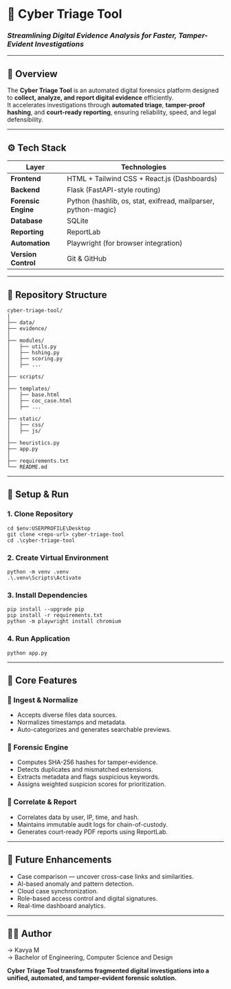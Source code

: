 # 🧠 Cyber Triage Tool  
### _Streamlining Digital Evidence Analysis for Faster, Tamper-Evident Investigations_

---

## 🚀 Overview  
The **Cyber Triage Tool** is an automated digital forensics platform designed to **collect, analyze, and report digital evidence** efficiently.  
It accelerates investigations through **automated triage**, **tamper-proof hashing**, and **court-ready reporting**, ensuring reliability, speed, and legal defensibility.

---

## ⚙️ Tech Stack  

|         Layer        |                   Technologies |
|----------------------|----------------------------------------------------------------|
| **Frontend**         | HTML + Tailwind CSS + React.js (Dashboards)                    |
| **Backend**          | Flask (FastAPI-style routing)                                  |
| **Forensic Engine**  | Python (hashlib, os, stat, exifread, mailparser, python-magic) |
| **Database**         | SQLite                                                         |
| **Reporting**        | ReportLab                                                      |
| **Automation**       | Playwright (for browser integration)                           |
| **Version Control**  | Git & GitHub                                                   |

---

## 📂 Repository Structure
```
cyber-triage-tool/
│
├── data/
├── evidence/
│
├── modules/
│   ├── utils.py
│   ├── hshing.py
│   ├── scoring.py
│   ├── ...
│
├── scripts/
│
├── templates/
│   ├── base.html
│   ├── coc_case.html
│   ├── ...
│
├── static/
│   ├── css/
│   ├── js/
│
├── heuristics.py
├── app.py
│
├── requirements.txt
└── README.md
```

---

## 🧭 Setup & Run
### 1. Clone Repository
```
cd $env:USERPROFILE\Desktop
git clone <repo-url> cyber-triage-tool
cd .\cyber-triage-tool
```

### 2. Create Virtual Environment
```
python -m venv .venv
.\.venv\Scripts\Activate
```

### 3. Install Dependencies
```
pip install --upgrade pip
pip install -r requirements.txt
python -m playwright install chromium
```

### 4. Run Application
```
python app.py
```

---

## 🧩 Core Features  

### 🔹 Ingest & Normalize  
- Accepts diverse files data sources.  
- Normalizes timestamps and metadata.  
- Auto-categorizes and generates searchable previews.  

### 🔹 Forensic Engine  
- Computes SHA-256 hashes for tamper-evidence.  
- Detects duplicates and mismatched extensions.  
- Extracts metadata and flags suspicious keywords.  
- Assigns weighted suspicion scores for prioritization.  

### 🔹 Correlate & Report  
- Correlates data by user, IP, time, and hash.  
- Maintains immutable audit logs for chain-of-custody.  
- Generates court-ready PDF reports using ReportLab.  

---

## 🧭 Future Enhancements
- Case comparison — uncover cross-case links and similarities.
- AI-based anomaly and pattern detection.
- Cloud case synchronization.
- Role-based access control and digital signatures.
- Real-time dashboard analytics.

---

## 👩‍💻 Author
-> Kavya M  
-> Bachelor of Engineering, Computer Science and Design  

**Cyber Triage Tool transforms fragmented digital investigations into a unified, automated, and tamper-evident forensic solution.**